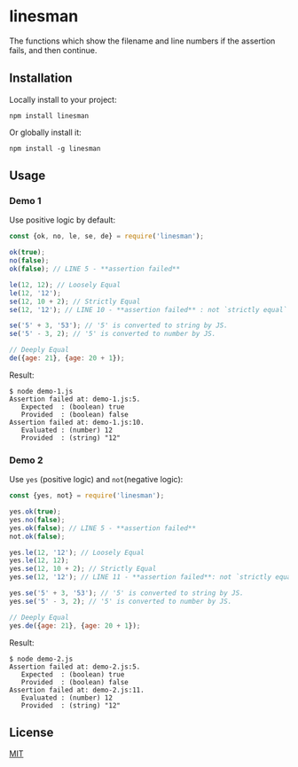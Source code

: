 # linesman

The functions which show the filename and line numbers if the assertion fails, and then continue.

## Installation

Locally install to your project:

```shell script
npm install linesman
```

Or globally install it:

```shell script
npm install -g linesman
```

## Usage

### Demo 1

Use positive logic by default:

```javascript
const {ok, no, le, se, de} = require('linesman');

ok(true);
no(false);
ok(false); // LINE 5 - **assertion failed**

le(12, 12); // Loosely Equal
le(12, '12');
se(12, 10 + 2); // Strictly Equal
se(12, '12'); // LINE 10 - **assertion failed** : not `strictly equal`

se('5' + 3, '53'); // '5' is converted to string by JS.
se('5' - 3, 2); // '5' is converted to number by JS.

// Deeply Equal
de({age: 21}, {age: 20 + 1});
```

Result:

```
$ node demo-1.js
Assertion failed at: demo-1.js:5.
   Expected  : (boolean) true
   Provided  : (boolean) false
Assertion failed at: demo-1.js:10.
   Evaluated : (number) 12
   Provided  : (string) "12"
```

### Demo 2

Use `yes` (positive logic) and `not`(negative logic):

```javascript
const {yes, not} = require('linesman');

yes.ok(true);
yes.no(false);
yes.ok(false); // LINE 5 - **assertion failed**
not.ok(false);

yes.le(12, '12'); // Loosely Equal
yes.le(12, 12);
yes.se(12, 10 + 2); // Strictly Equal
yes.se(12, '12'); // LINE 11 - **assertion failed**: not `strictly equal`

yes.se('5' + 3, '53'); // '5' is converted to string by JS.
yes.se('5' - 3, 2); // '5' is converted to number by JS.

// Deeply Equal
yes.de({age: 21}, {age: 20 + 1});
```

Result:

```
$ node demo-2.js
Assertion failed at: demo-2.js:5.
   Expected  : (boolean) true
   Provided  : (boolean) false
Assertion failed at: demo-2.js:11.
   Evaluated : (number) 12
   Provided  : (string) "12"
```

## License
[MIT](https://choosealicense.com/licenses/mit/)
